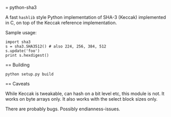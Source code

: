 = python-sha3

A fast `hashlib` style Python implementation of SHA-3 (Keccak)
implemented in C, on top of the Keccak reference implementation.

Sample usage:

    import sha3
    s = sha3.SHA3512() # also 224, 256, 384, 512
    s.update('foo')
    print s.hexdigest()

== Building

    python setup.py build

== Caveats

While Keccak is tweakable, can hash on a bit level etc, this module is
not. It works on byte arrays only. It also works with the select block
sizes only.

There are probably bugs. Possibly endianness-issues.
